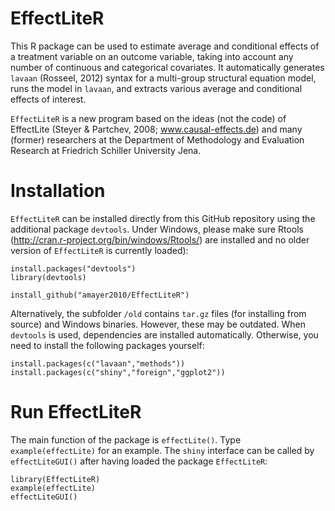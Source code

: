 EffectLiteR
=========

This R package can be used to estimate average and conditional effects of a treatment variable on an outcome variable, taking into account any number of continuous and categorical covariates. It automatically generates `lavaan` (Rosseel, 2012) syntax for a multi-group structural equation model, runs the model in `lavaan`, and extracts various average and conditional effects of interest.

`EffectLiteR` is a new program based on the ideas (not the code) of EffectLite (Steyer & Partchev, 2008; www.causal-effects.de) and many (former) researchers at the Department of Methodology and Evaluation Research at Friedrich Schiller University Jena.


Installation
=========

`EffectLiteR` can be installed directly from this GitHub repository using the additional package `devtools`. Under Windows, please make sure Rtools (http://cran.r-project.org/bin/windows/Rtools/) are installed and no older version of `EffectLiteR` is currently loaded): 

```
install.packages("devtools")
library(devtools)

install_github("amayer2010/EffectLiteR")
```

Alternatively, the subfolder `/old` contains `tar.gz` files (for installing from source) and Windows binaries. However, these may be outdated. When `devtools` is used, dependencies are installed automatically. Otherwise, you need to install the following packages yourself:

```
install.packages(c("lavaan","methods"))
install.packages(c("shiny","foreign","ggplot2"))

```


Run EffectLiteR
=========

The main function of the package is `effectLite()`. Type `example(effectLite)` for an example. The `shiny` interface can be called by `effectLiteGUI()` after having loaded the package `EffectLiteR`:

```
library(EffectLiteR)
example(effectLite)
effectLiteGUI()
```
